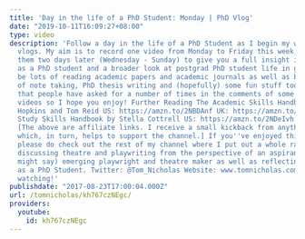 ```yaml
---
title: 'Day in the life of a PhD Student: Monday | PhD Vlog'
date: "2019-10-11T16:09:27+08:00"
type: video
description: 'Follow a day in the life of a PhD Student as I begin my week of PhD
  vlogs. My aim is to record one video from Monday to Friday this week, releasing
  them two days later (Wednesday - Sunday) to give you a full insight into a week
  as a PhD student and a broader look at postgrad PhD student life in general. There''ll
  be lots of reading academic papers and academic journals as well as books, lots
  of note taking, PhD thesis writing and (hopefully) some fun stuff too! This is something
  that people have asked for a number of times in the comments of some of my other
  videos so I hope you enjoy! Further Reading The Academic Skills Handbook by Diana
  Hopkins and Tom Reid US: https://amzn.to/2NBDAnf UK: https://amzn.to/2NBJIfb The
  Study Skills Handbook by Stella Cottrell US: https://amzn.to/2NDeIvh UK: https://amzn.to/2OTyneu
  [The above are affiliate links. I receive a small kickback from anything you buy
  which, in turn, helps to support the channel.] If you''ve enjoyed this video then
  please do check out the rest of my channel where I put out a whole range of videos
  discussing theatre and playwriting from the perspective of an aspirant and (some
  might say) emerging playwright and theatre maker as well as reflecting on my experience
  as a PhD Student. Twitter: @Tom_Nicholas Website: www.tomnicholas.com Thanks for
  watching!'
publishdate: "2017-08-23T17:00:04.000Z"
url: /tomnicholas/kh767czNEgc/
providers:
  youtube:
    id: kh767czNEgc
---
```


